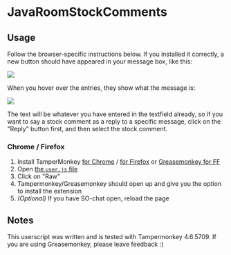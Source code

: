 # JavaRoomStockComments

## Usage

Follow the browser-specific instructions below. If you installed it correctly, a new button should have appeared in your message box, like this:

![](https://i.imgur.com/AURsJoJ.png)

When you hover over the entries, they show what the message is:

![](https://i.imgur.com/EENlPWK.png)

The text will be whatever you have entered in the textfield already, so if you want to say a stock comment as a reply to a specific message, click on the "Reply" button first, and then select the stock comment.


### Chrome / Firefox

1. Install TamperMonkey [for Chrome](https://chrome.google.com/webstore/detail/tampermonkey/dhdgffkkebhmkfjojejmpbldmpobfkfo)  / [for Firefox](https://addons.mozilla.org/en-US/firefox/addon/tampermonkey/) or [Greasemonkey for FF](https://addons.mozilla.org/en-US/firefox/addon/greasemonkey/)
2. Open [the `user.js` file](https://github.com/geisterfurz007/JavaRoomStockComments/blob/master/JavaRoomStockComments.user.js)
3. Click on "Raw"
4. Tampermonkey/Greasemonkey should open up and give you the option to install the extension
5. _(Optional)_ If you have SO-chat open, reload the page

## Notes

This userscript was written and is tested with Tampermonkey 4.6.5709. If you are using Greasemonkey, please leave feedback :)

